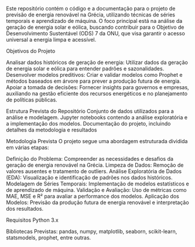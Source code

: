 Este repositório contém o código e a documentação para o projeto de previsão de energia renovável na Grécia, utilizando técnicas de séries temporais e aprendizado de máquina. 
O foco principal está na análise da geração de energia solar e eólica, buscando contribuir para o Objetivo de Desenvolvimento Sustentável (ODS) 7 da ONU, que visa garantir o acesso universal a energia limpa e acessível.

Objetivos do Projeto

Analisar dados históricos de geração de energia: Utilizar dados da geração de energia solar e eólica para entender padrões e sazonalidades.
Desenvolver modelos preditivos: Criar e validar modelos como Prophet e métodos baseados em árvore para prever a produção futura de energia.
Apoiar a tomada de decisões: Fornecer insights para governos e empresas, auxiliando na gestão eficiente dos recursos energéticos e no planejamento de políticas públicas.

Estrutura Prevista do Repositório 
Conjunto de dados utilizados para a análise e modelagem.
Jupyter notebooks contendo a análise exploratória e a implementação dos modelos.
Documentação do projeto, incluindo detalhes da metodologia e resultados

Metodologia Prevista 
O projeto segue uma abordagem estruturada dividida em várias etapas:

Definição do Problema: Compreender as necessidades e desafios da geração de energia renovável na Grécia.
Limpeza de Dados: Remoção de valores ausentes e tratamento de outliers.
Análise Exploratória de Dados (EDA): Visualização e identificação de padrões nos dados históricos.
Modelagem de Séries Temporais: Implementação de modelos estatísticos e de aprendizado de máquina.
Validação e Avaliação: Uso de métricas como MAE, MSE e R² para avaliar a performance dos modelos.
Aplicação dos Modelos: Previsão da produção futura de energia renovável e interpretação dos resultados.

Requisitos
Python 3.x

Bibliotecas Previstas: pandas, numpy, matplotlib, seaborn, scikit-learn, statsmodels, prophet, entre outras.

